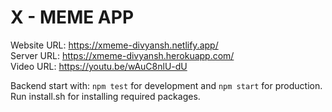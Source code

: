<h1><strong>X - MEME APP</strong></h1>

Website URL: https://xmeme-divyansh.netlify.app/ <br>
Server URL: https://xmeme-divyansh.herokuapp.com/ <br>
Video URL: https://youtu.be/wAuC8nlU-dU <br>

Backend start with: <code>npm test</code> for development and <code>npm start</code> for production.<br>
Run install.sh for installing required packages.